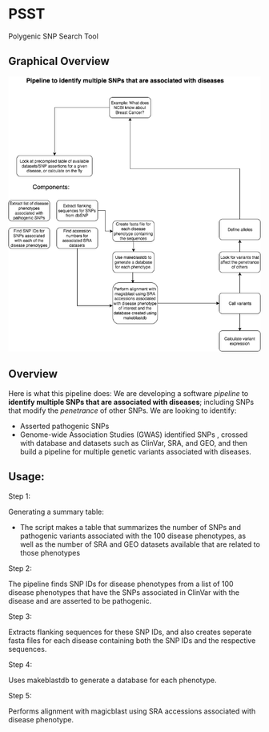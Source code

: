 # PSST
Polygenic SNP Search Tool

## Graphical Overview

![Workflow](/media/Polygenic_SNP_Search_Tool.png?raw=true "Workflow.png")

## Overview

Here is what this pipeline does: We are developing a software *pipeline* to **identify multiple SNPs that are associated with diseases**; including SNPs that modify the *penetrance* of other SNPs. We are looking to identify:
* Asserted pathogenic SNPs
* Genome-wide Association Studies (GWAS) identified SNPs
, crossed with database and datasets such as ClinVar, SRA, and GEO, and then build a pipeline for multiple genetic variants associated with diseases.


## Usage:

Step 1:

Generating a summary table:

* The script makes a table that summarizes the number of SNPs and pathogenic variants associated with the 100 disease phenotypes, as well as the number of SRA and GEO datasets available that are related to those phenotypes

Step 2:

The pipeline finds SNP IDs for disease phenotypes from a list of 100 disease phenotypes that have the SNPs associated in ClinVar with the disease and are asserted to be pathogenic.

Step 3:

Extracts flanking sequences for these SNP IDs, and also creates seperate fasta files for each disease containing both the SNP IDs and the respective sequences.

Step 4:

Uses makeblastdb to generate a database for each phenotype.

Step 5:

Performs alignment with magicblast using SRA accessions associated with disease phenotype.



